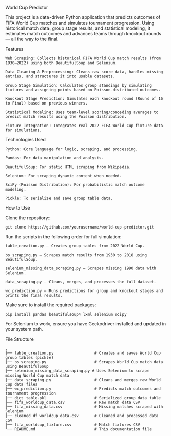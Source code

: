 World Cup Predictor

This project is a data-driven Python application that predicts outcomes of FIFA World Cup matches and simulates tournament progression. Using historical match data, group stage results, and statistical modeling, it estimates match outcomes and advances teams through knockout rounds — all the way to the final.

Features

    Web Scraping: Collects historical FIFA World Cup match results (from 1930–2022) using both BeautifulSoup and Selenium.

    Data Cleaning & Preprocessing: Cleans raw score data, handles missing entries, and structures it into usable datasets.

    Group Stage Simulation: Calculates group standings by simulating fixtures and assigning points based on Poisson-distributed outcomes.

    Knockout Stage Prediction: Simulates each knockout round (Round of 16 to Final) based on previous winners.

    Statistical Modeling: Uses team-level scoring/conceding averages to predict match results using the Poisson distribution.

    Fixture Integration: Integrates real 2022 FIFA World Cup fixture data for simulations.

Technologies Used

    Python: Core language for logic, scraping, and processing.

    Pandas: For data manipulation and analysis.

    BeautifulSoup: For static HTML scraping from Wikipedia.

    Selenium: For scraping dynamic content when needed.

    SciPy (Poisson Distribution): For probabilistic match outcome modeling.

    Pickle: To serialize and save group table data.

How to Use

Clone the repository:

    git clone https://github.com/yourusername/world-cup-predictor.git

Run the scripts in the following order for full simulation:

    table_creation.py – Creates group tables from 2022 World Cup.

    bs_scraping.py – Scrapes match results from 1930 to 2018 using BeautifulSoup.

    selenium_missing_data_scraping.py – Scrapes missing 1990 data with Selenium.

    data_scraping.py – Cleans, merges, and processes the full dataset.

    wc_prediction.py – Runs predictions for group and knockout stages and prints the final results.

Make sure to install the required packages:

    pip install pandas beautifulsoup4 lxml selenium scipy

For Selenium to work, ensure you have Geckodriver installed and updated in your system path.

File Structure

    .
    ├── table_creation.py                  # Creates and saves World Cup group tables (pickle)
    ├── bs_scraping.py                     # Scrapes World Cup match data using BeautifulSoup
    ├── selenium_missing_data_scraping.py # Uses Selenium to scrape missing World Cup match data
    ├── data_scraping.py                   # Cleans and merges raw World Cup data files
    ├── wc_prediction.py                   # Predicts match outcomes and tournament progression
    ├── dict_table.pkl                     # Serialized group data table
    ├── fifa_worldcup_data.csv             # Raw match data CSV
    ├── fifa_missing_data.csv              # Missing matches scraped with Selenium
    ├── cleaned_df_worldcup_data.csv       # Cleaned and processed data CSV
    ├── fifa_worldcup_fixture.csv          # Match fixtures CSV
    └── README.md                          # This documentation file
